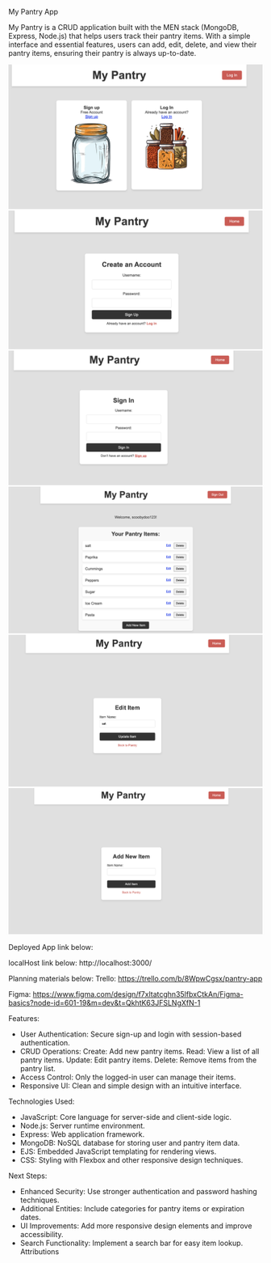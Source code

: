 My Pantry App

My Pantry is a CRUD application built with the MEN stack (MongoDB, Express, Node.js) that helps users track their pantry items. With a simple interface and essential features, users can add, edit, delete, and view their pantry items, ensuring their pantry is always up-to-date.

![Home Page](<public/images/Home Page:SignedOut.png>)
![Create account Page](<public/images/Create Account Page.png>)
![Sign-in Page](<public/images/Sign in Page.png>)
![Home Page(Signed in)](<public/images/Signed in Home Page.png>)
![Edit Page](<public/images/Edit item.png>)
![Add Page](<public/images/Add item.png>)


Deployed App link below:


localHost link below:
http://localhost:3000/

Planning materials below:
Trello: https://trello.com/b/8WpwCgsx/pantry-app

Figma: https://www.figma.com/design/f7xltatcghn35lfbxCtkAn/Figma-basics?node-id=601-19&m=dev&t=QkhtK63JFSLNgXfN-1


Features:
- User Authentication: Secure sign-up and login with session-based authentication.
- CRUD Operations:
    Create: Add new pantry items.
    Read: View a list of all pantry items.
    Update: Edit pantry items.
    Delete: Remove items from the pantry list.
- Access Control: Only the logged-in user can manage their items.
- Responsive UI: Clean and simple design with an intuitive interface.


Technologies Used:
- JavaScript: Core language for server-side and client-side logic.
- Node.js: Server runtime environment.
- Express: Web application framework.
- MongoDB: NoSQL database for storing user and pantry item data.
- EJS: Embedded JavaScript templating for rendering views.
- CSS: Styling with Flexbox and other responsive design techniques.

Next Steps:
- Enhanced Security: Use stronger authentication and password hashing techniques.
- Additional Entities: Include categories for pantry items or expiration dates.
- UI Improvements: Add more responsive design elements and improve accessibility.
- Search Functionality: Implement a search bar for easy item lookup.
Attributions

